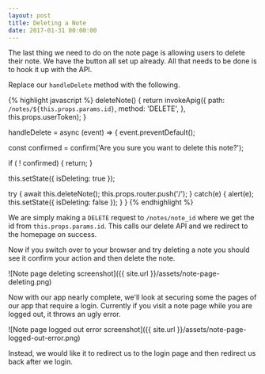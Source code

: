 ```yaml
---
layout: post
title: Deleting a Note
date: 2017-01-31 00:00:00
---
```


The last thing we need to do on the note page is allowing users to delete their note. We have the button all set up already. All that needs to be done is to hook it up with the API.

Replace our `handleDelete` method with the following.

{% highlight javascript %}
deleteNote() {
  return invokeApig({
    path: `/notes/${this.props.params.id}`,
    method: 'DELETE',
  }, this.props.userToken);
}

handleDelete = async (event) => {
  event.preventDefault();

  const confirmed = confirm('Are you sure you want to delete this note?');

  if ( ! confirmed) {
    return;
  }

  this.setState({ isDeleting: true });

  try {
    await this.deleteNote();
    this.props.router.push('/');
  }
  catch(e) {
    alert(e);
    this.setState({ isDeleting: false });
  }
}
{% endhighlight %}

We are simply making a `DELETE` request to `/notes/note_id` where we get the id from `this.props.params.id`. This calls our delete API and we redirect to the homepage on success.

Now if you switch over to your browser and try deleting a note you should see it confirm your action and then delete the note.

![Note page deleting screenshot]({{ site.url }}/assets/note-page-deleting.png)

Now with our app nearly complete, we'll look at securing some the pages of our app that require a login. Currently if you visit a note page while you are logged out, it throws an ugly error.

![Note page logged out error screenshot]({{ site.url }}/assets/note-page-logged-out-error.png)

Instead, we would like it to redirect us to the login page and then redirect us back after we login.
